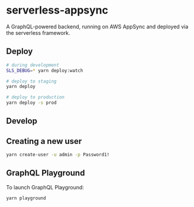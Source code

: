 # serverless-appsync

A GraphQL-powered backend, running on AWS AppSync and deployed via the serverless framework.

## Deploy

```bash
# during development
SLS_DEBUG=* yarn deploy:watch

# deploy to staging
yarn deploy

# deploy to production
yarn deploy -s prod
```

## Develop

## Creating a new user

```bash
yarn create-user -u admin -p Password1!
```

## GraphQL Playground

To launch GraphQL Playground:

```bash
yarn playground
```
